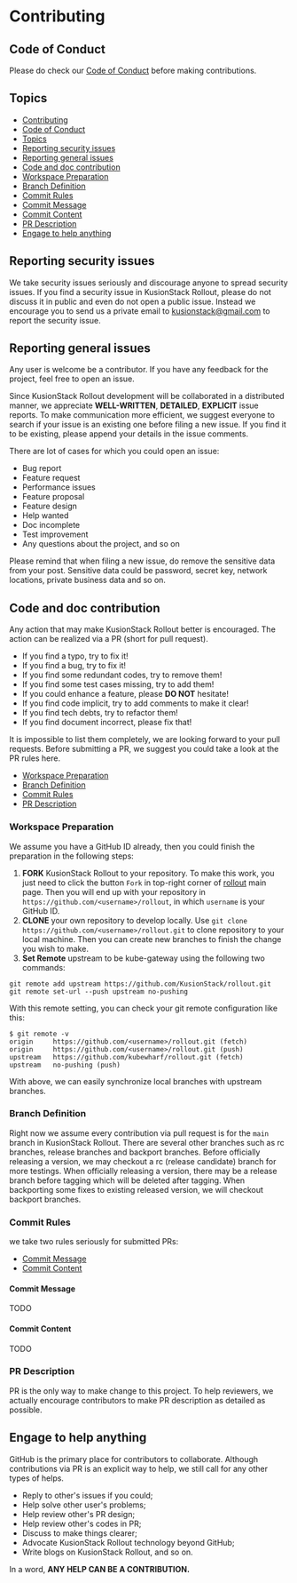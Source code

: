 # Contributing 

## Code of Conduct

Please do check our [Code of Conduct](CODE_OF_CONDUCT.md) before making contributions.

## Topics

- [Contributing](#contributing)
- [Code of Conduct](#code-of-conduct)
- [Topics](#topics)
- [Reporting security issues](#reporting-security-issues)
- [Reporting general issues](#reporting-general-issues)
- [Code and doc contribution](#code-and-doc-contribution)
- [Workspace Preparation](#workspace-preparation)
- [Branch Definition](#branch-definition)
- [Commit Rules](#commit-rules)
- [Commit Message](#commit-message)
- [Commit Content](#commit-content)
- [PR Description](#pr-description)
- [Engage to help anything](#engage-to-help-anything)

## Reporting security issues

We take security issues seriously and discourage anyone to spread security issues. If you find a security issue in KusionStack Rollout, please do not discuss it in public and even do not open a public issue. Instead we encourage you to send us a private email to kusionstack@gmail.com to report the security issue.

## Reporting general issues

Any user is welcome be a contributor. If you have any feedback for the project, feel free to open an issue. 

Since KusionStack Rollout development will be collaborated in a distributed manner, we appreciate **WELL-WRITTEN**, **DETAILED**, **EXPLICIT** issue reports. To make communication more efficient, we suggest everyone to search if your issue is an existing one before filing a new issue. If you find it to be existing, please append your details in the issue comments.

There are lot of cases for which you could open an issue:

* Bug report
* Feature request
* Performance issues
* Feature proposal
* Feature design
* Help wanted
* Doc incomplete
* Test improvement
* Any questions about the project, and so on

Please remind that when filing a new issue, do remove the sensitive data from your post. Sensitive data could be password, secret key, network locations, private business data and so on.

## Code and doc contribution

Any action that may make KusionStack Rollout better is encouraged. The action can be realized via a PR (short for pull request).

* If you find a typo, try to fix it!
* If you find a bug, try to fix it!
* If you find some redundant codes, try to remove them!
* If you find some test cases missing, try to add them!
* If you could enhance a feature, please **DO NOT** hesitate!
* If you find code implicit, try to add comments to make it clear!
* If you find tech debts, try to refactor them!
* If you find document incorrect, please fix that!

It is impossible to list them completely, we are looking forward to your pull requests.
Before submitting a PR, we suggest you could take a look at the PR rules here.

* [Workspace Preparation](#workspace-preparation)
* [Branch Definition](#branch-definition)
* [Commit Rules](#commit-rules)
* [PR Description](#pr-description)

### Workspace Preparation

We assume you have a GitHub ID already, then you could finish the preparation in the following steps:

1. **FORK** KusionStack Rollout to your repository. To make this work, you just need to click the button `Fork` in top-right corner of [rollout](https://github.com/KusionStack/rollout) main page. Then you will end up with your repository in `https://github.com/<username>/rollout`, in which `username` is your GitHub ID.
1. **CLONE** your own repository to develop locally. Use `git clone https://github.com/<username>/rollout.git` to clone repository to your local machine. Then you can create new branches to finish the change you wish to make.
1. **Set Remote** upstream to be kube-gateway using the following two commands:

```
git remote add upstream https://github.com/KusionStack/rollout.git
git remote set-url --push upstream no-pushing
```

With this remote setting, you can check your git remote configuration like this:

```
$ git remote -v
origin     https://github.com/<username>/rollout.git (fetch)
origin     https://github.com/<username>/rollout.git (push)
upstream   https://github.com/kubewharf/rollout.git (fetch)
upstream   no-pushing (push)
```

With above, we can easily synchronize local branches with upstream branches.

### Branch Definition

Right now we assume every contribution via pull request is for the `main` branch in KusionStack Rollout.
There are several other branches such as rc branches, release branches and backport branches.
Before officially releasing a version, we may checkout a rc (release candidate) branch for more testings.
When officially releasing a version, there may be a release branch before tagging which will be deleted after tagging.
When backporting some fixes to existing released version, we will checkout backport branches.

### Commit Rules

we take two rules seriously for submitted PRs:

* [Commit Message](#commit-message)
* [Commit Content](#commit-content)

#### Commit Message

TODO

#### Commit Content

TODO

### PR Description

PR is the only way to make change to this project. To help reviewers, we actually encourage contributors to make PR description as detailed as possible.

## Engage to help anything

GitHub is the primary place for contributors to collaborate. Although contributions via PR is an explicit way to help, we still call for any other types of helps.

* Reply to other's issues if you could;
* Help solve other user's problems;
* Help review other's PR design;
* Help review other's codes in PR;
* Discuss to make things clearer;
* Advocate KusionStack Rollout technology beyond GitHub;
* Write blogs on KusionStack Rollout, and so on.

In a word, **ANY HELP CAN BE A CONTRIBUTION.**
